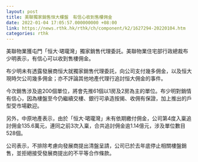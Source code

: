 ```yaml
---
layout: post
title: 美聯獨家銷售恒大樓盤　有信心收到售樓佣金
date: 2022-01-04 17:05:57.000000000 +08:00
link: https://news.rthk.hk/rthk/ch/component/k2/1627294-20220104.htm
categories: rthk
---
```


美聯物業獲屯門「恒大‧珺瓏灣」獨家銷售代理委託。美聯物業住宅部行政總裁布少明表示，有信心可以收到售樓佣金。

布少明未有透露發展商恒大就獨家銷售代理委託，向公司支付幾多佣金，以及恒大現時欠公司幾多佣金；亦不評論其他地產代理行追討恒大佣金的事件。

今次銷售涉及逾200個單位，將會先推61個以1房及2房為主的單位。布少明對銷情有信心，因為樓盤至今仍繼續交樓、銀行可承造按揭、收佣有保證，加上推出的戶型受市場歡迎。

另外，中原地產表示，由於「恒大‧珺瓏灣」未有依期繳付佣金，公司第4度入稟追討佣金135.6萬元，連同之前3次入稟，合共追討佣金逾1.14億元，涉及單位數目528個。

公司表示，不排除考慮向發展商提出清盤呈請，公司已於去年底停止相關樓盤銷售，並拒絕接受發展商提出的不平等合作條款。
